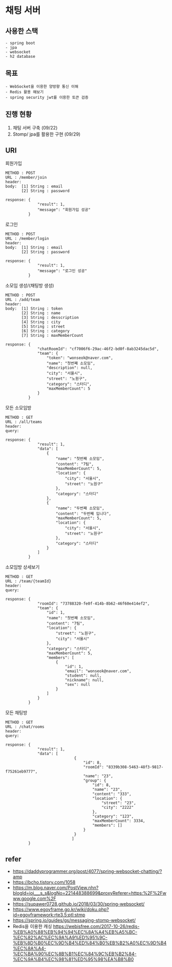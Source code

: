 # 채팅 서버 

## 사용한 스택
    - spring boot
    - jpa
    - websocket
    - h2 database
   
## 목표 
    - WebSocket을 이용한 양방향 통신 이해
    - Redis 활용 해보기
    - spring security jwt를 이용한 토큰 검증
   
## 진행 현황
1. 채팅 서버 구축  (09/22) 
2. Stomp/ jpa를 활용한 구현 (09/29)

## URI
회원가입
    
    METHOD : POST
    URL : /member/join
    header: 
    body:  [1] String : email
           [2] String : password
           
    response: {
                  "result": 1,
                  "message": "회원가입 성공"
              }
로그인
    
    METHOD : POST
    URL : /member/login
    header: 
    body:  [1] String : email
           [2] String : password
           
    response: {
                  "result": 1,
                  "message": "로그인 성공"
              }
              
소모임 생성/(채팅방 생성)

    METHOD : POST
    URL : /add/team
    header: 
    body:  [1] String : token
           [2] String : name
           [3] String : desscription
           [4] String : city
           [5] String : street
           [6] String : category
           [7] String : maxMemberCount 
           
    response: {
                  "chatRoomId": "cf7006f6-29ac-46f2-bd0f-8ab3245dac5d",
                  "team": {
                      "token": "wonseok@naver.com",
                      "name": "첫번째 소모임",
                      "description": null,
                      "city": "서울시",
                      "street": "노원구",
                      "category": "스터디",
                      "maxMemberCount": 5
                  }
              }

모든 소모임방

    METHOD : GET
    URL : /all/teams
    header: 
    query:
           
    response: {
                  "result": 1,
                  "data": [
                      {
                          "name": "첫번째 소모임",
                          "content": "7팀",
                          "maxMemberCount": 5,
                          "location": {
                              "city": "서울시",
                              "street": "노원구"
                          },
                          "category": "스터디"
                      },
                      {
                          "name": "두번째 소모임",
                          "content": "두번째 입니다",
                          "maxMemberCount": 5,
                          "location": {
                              "city": "서울시",
                              "street": "노원구"
                          },
                          "category": "스터디"
                      }     
                  ]
              }

소모임방 상세보기

    METHOD : GET
    URL : /team/{teamId}
    header: 
    query:
           
    response: {
                  "roomId": "73788320-fe0f-414b-8b62-46f60e414ef2",
                  "team": {
                      "id": 1,
                      "name": "첫번째 소모임",
                      "content": "7팀",
                      "location": {
                          "street": "노원구",
                          "city": "서울시"
                      },
                      "category": "스터디",
                      "maxMemberCount": 5,
                      "members": [
                          {
                              "id": 1,
                              "email": "wonseok@naver.com",
                              "student": null,
                              "nickname": null,
                              "sex": null
                          }
                      ]
                  }
              }

모든 채팅방

    METHOD : GET
    URL : /chat/rooms
    header: 
    query:
           
    response: {
                  "result": 1,
                  "data": [
                                  {
                                      "id": 8,
                                      "roomId": "8339b308-5463-48f3-9817-f75261eb9777",
                                      "name": "23",
                                      "group": {
                                          "id": 8,
                                          "name": "23",
                                          "content": "333",
                                          "location": {
                                              "street": "23",
                                              "city": "2222"
                                          },
                                          "category": "123",
                                          "maxMemberCount": 3334,
                                          "members": []
                                      }
                                  }
                                 ]
              }

## refer
- https://daddyprogrammer.org/post/4077/spring-websocket-chatting/?amp
- https://bcho.tistory.com/1058
- https://m.blog.naver.com/PostView.nhn?blogId=ioi___s_s&logNo=221448388699&proxyReferer=https:%2F%2Fwww.google.com%2F
- https://supawer0728.github.io/2018/03/30/spring-websocket/
- https://www.egovframe.go.kr/wiki/doku.php?id=egovframework:rte3.5:ptl:stmp
- https://spring.io/guides/gs/messaging-stomp-websocket/
- Redis을 이용한 캐싱
https://webisfree.com/2017-10-26/redis-%EB%A0%88%EB%94%94%EC%8A%A4%EB%A5%BC-%EC%82%AC%EC%9A%A9%ED%95%9C-%EB%8D%B0%EC%9D%B4%ED%84%B0%EB%B2%A0%EC%9D%B4%EC%8A%A4-%EC%BA%90%EC%8B%B1%EC%84%9C%EB%B2%84-%EC%9A%B4%EC%98%81%ED%95%98%EA%B8%B0